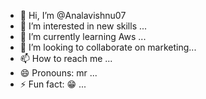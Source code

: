 - 👋 Hi, I’m @Analavishnu07
- 👀 I’m interested in new skills ...
- 🌱 I’m currently learning Aws ...
- 💞️ I’m looking to collaborate on marketing...
- 📫 How to reach me ...
- 😄 Pronouns: mr ...
- ⚡ Fun fact: 😁 ...

<!---
Analavishnu07/Analavishnu07 is a ✨ special ✨ repository because its `README.md` (this file) appears on your GitHub profile.
You can click the Preview link to take a look at your changes.
--->
